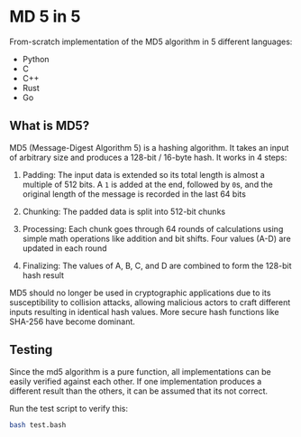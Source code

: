 # MD 5 in 5

From-scratch implementation of the MD5 algorithm in 5 different languages:

- Python
- C
- C++
- Rust
- Go

## What is MD5?

MD5 (Message-Digest Algorithm 5) is a hashing algorithm. It takes an input of arbitrary size and produces a 128-bit / 16-byte hash. It works in 4 steps:

1. Padding: The input data is extended so its total length is almost a multiple of 512 bits. A `1` is added at the end, followed by `0`s, and the original length of the message is recorded in the last 64 bits

2. Chunking: The padded data is split into 512-bit chunks

3. Processing: Each chunk goes through 64 rounds of calculations using simple math operations like addition and bit shifts. Four values (A-D) are updated in each round

4. Finalizing: The values of A, B, C, and D are combined to form the 128-bit hash result

MD5 should no longer be used in cryptographic applications due to its susceptibility to collision attacks, allowing malicious actors to craft different inputs resulting in identical hash values. More secure hash functions like SHA-256 have become dominant.

## Testing

Since the md5 algorithm is a pure function, all implementations can be easily verified against each other. If one implementation produces a different result than the others, it can be assumed that its not correct.

Run the test script to verify this:

```bash
bash test.bash
```
